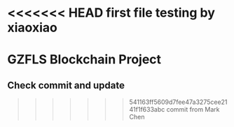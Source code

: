 <<<<<<< HEAD
first file
testing by xiaoxiao
=======
# GZFLS Blockchain Project

## Check commit and update

>>>>>>> 541163ff5609d7fee47a3275cee2141f1f633abc
commit from Mark Chen
